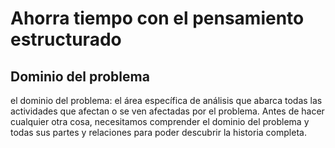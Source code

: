 # Ahorra tiempo con el pensamiento estructurado

## Dominio del problema

el dominio del problema: el área específica de análisis que abarca todas las actividades que afectan o se ven afectadas
por el problema. Antes de hacer cualquier otra cosa, necesitamos comprender el dominio del problema y todas sus partes y
relaciones para poder descubrir la historia completa.
